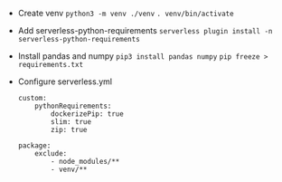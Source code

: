 - Create venv
    `python3 -m venv ./venv`
    `. venv/bin/activate`

- Add serverless-python-requirements
    `serverless plugin install -n serverless-python-requirements`

- Install pandas and numpy
    `pip3 install pandas numpy`
    `pip freeze > requirements.txt`

- Configure serverless.yml
    ```
    custom:
        pythonRequirements:
            dockerizePip: true
            slim: true
            zip: true
    ```
    ```
    package:
        exclude:
            - node_modules/**
            - venv/**
    ```